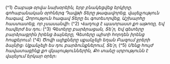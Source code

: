 
(^1) _Շաբաթ օրվա նախօրեին, երբ բնակեցվեց երկիրը. գոհաբանական օրհներգ Դավթի
Տերը թագավորեց, վայելչություն հագավ,
Զորություն հագավ Տերը եւ գոտեւորվեց,
Աշխարհը հաստատեց, որ չսասանվի։_
(^2) _Վաղուց է պատրաստ քո աթոռը,
Եվ հավերժ ես դու։_
(^3) _Գետերը բարձրացան, Տե՛ր,
Եվ գետերը բարձրացրին իրենց ձայները,
Գետերը պիտի հորդեն իրենց հոսքերում։_
(^4) _Ծովի ալիքները սքանչելի եղան
Բազում ջրերի ձայնից։
Սքանչելի ես դու բարձունքներում, Տե՛ր,_
(^5) _Մենք հույժ հավատացինք քո վկայություններին,
Քո տանը սրբությունն է վայելում երկար օրեր։_
